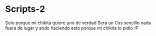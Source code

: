 # Scripts-2
Solo porque mi chikita quiere uno de verdad
Sera un Css sencillo nada fuera de lugar y ando haciendo esto porque mi chikita lo pidio :P
